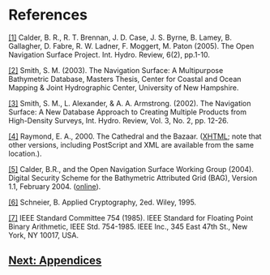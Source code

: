 # References

<a href="#ref1">[1]</a> Calder, B. R., R. T. Brennan, J. D. Case, J. S. Byrne, B. Lamey, B. Gallagher, D. Fabre, R. W. Ladner, F. Moggert, M. Paton (2005).  The Open Navigation Surface Project.  Int. Hydro. Review, 6(2), pp.1-10.

<a href="#ref2">[2]</a> Smith, S. M. (2003).  The Navigation Surface: A Multipurpose Bathymetric Database, Masters Thesis, Center for Coastal and Ocean Mapping & Joint Hydrographic Center, University of New Hampshire.

<a href="#ref3">[3]</a> Smith, S. M., L. Alexander, & A. A. Armstrong. (2002).  The Navigation Surface: A New Database Approach to Creating Multiple Products from High-Density Surveys, Int. Hydro. Review, Vol. 3, No. 2, pp. 12-26.

<a href="#ref4">[4]</a> Raymond, E. A., 2000.  The Cathedral and the Bazaar.  ([XHTML](http://www.catb.org/~esr/writings/cathedral-bazaar/cathedral-bazaar); note that other versions, including PostScript and XML are available from the same location.).

<a href="#ref5">[5]</a> Calder, B.R., and the Open Navigation Surface Working Group (2004). Digital Security Scheme for the Bathymetric Attributed Grid (BAG), Version 1.1, February 2004.  ([online](https://www.opennavsurf.org/assets/papers/ons_digitalsig.pdf)).

<a href="#ref6">[6]</a> Schneier, B.  Applied Cryptography, 2ed.  Wiley, 1995.

<a href="#ref7">[7]</a> IEEE Standard Committee 754 (1985).  IEEE Standard for Floating Point Binary Arithmetic, IEEE Std. 754-1985.  IEEE Inc., 345 East 47th St., New York, NY 10017, USA.

## [Next: Appendices](FSD-Appendices.md)
